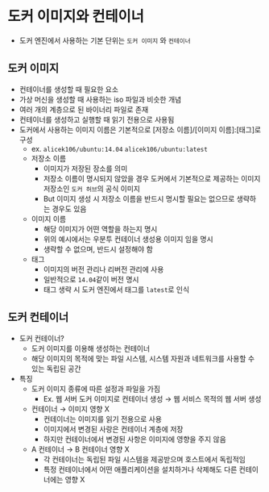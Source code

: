 # 도커 이미지와 컨테이너

- 도커 엔진에서 사용하는 기본 단위는 `도커 이미지` 와 `컨테이너`

## 도커 이미지

- 컨테이너를 생성할 때 필요한 요소
- 가상 머신을 생성할 때 사용하는 iso 파일과 비슷한 개념
- 여러 개의 계층으로 된 바이너리 파일로 존재
- 컨테이너를 생성하고 실행할 때 읽기 전용으로 사용됨
- 도커에서 사용하는 이미지 이름은 기본적으로 [저장소 이름]/[이미지 이름]:[태그]로 구성
    - ex. `alicek106/ubuntu:14.04` `alicek106/ubuntu:latest`
    - 저장소 이름
        - 이미지가 저장된 장소를 의미
        - 저장소 이름이 명시되지 않았을 경우 도커에서 기본적으로 제공하는 이미지 저장소인 `도커 허브`의 공식 이미지
        - But 이미지 생성 시 저장소 이름을 반드시 명시할 필요는 없으므로 생략하는 경우도 있음
    - 이미지 이름
        - 해당 이미지가 어떤 역할을 하는지 명시
        - 위의 예시에서는 우분투 컨테이너 생성용 이미지 임을 명시
        - 생략할 수 없으며, 반드시 설정해야 함
    - 태그
        - 이미지의 버전 관리나 리버전 관리에 사용
        - 일반적으로 `14.04`같이 버전 명시
        - 태그 생략 시 도커 엔진에서 태그를 `latest`로 인식

## 도커 컨테이너

- 도커 컨테이너?
    - 도커 이미지를 이용해 생성하는 컨테이너
    - 해당 이미지의 목적에 맞는 파일 시스템, 시스템 자원과 네트워크를 사용할 수 있는 독립된 공간
- 특징
    - 도커 이미지 종류에 따른 설정과 파일을 가짐
        - Ex. 웹 서버 도커 이미지로 컨테이너 생성 → 웹 서비스 목적의 웹 서버 생성
    - 컨테이너 → 이미지 영향 X
        - 컨테이너는 이미지를 읽기 전용으로 사용
        - 이미지에서 변경된 사랑은 컨테이너 계층에 저장
        - 하지만 컨테이너에서 변경된 사항은 이미지에 영향을 주지 않음
    - A 컨테이너 → B 컨테이너 영향 X
        - 각 컨테이너는 독립된 파일 시스템을 제공받으며 호스트에서 독립적임
        - 특정 컨테이너에서 어떤 애플리케이션을 설치하거나 삭제해도 다른 컨테이너에는 영향 X